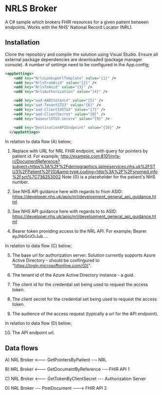# NRLS Broker
A C# sample which brokers FHIR resources for a given patient between endpoints. Works with the NHS' National Record Locator (NRL). 

## Installation
Clone the repository and compile the solution using Visual Studio. Ensure all external package dependencies are downloaded (package manager console). A number of settings need to be configured in the App.config;

```xml
<appSettings>
    <add key="NrlsLookupUrlTemplate" value="{1}" />
    <add key="NrlsFromAsid" value="{2}" />
    <add key="NrlsToAsid" value="{3}" />
    <add key="NrlsAuthorization" value="{4}" />

    <add key="aad-AADInstance" value="{5}" />
    <add key="aad-TenantSTU3" value="{6}" />
    <add key="aad-ClientIdSTU3" value="{7}" />
    <add key="aad-ClientSecret" value="{8}" />
    <add key="baseurlSTU3-secure" value="{9}" />
    
    <add key="DestinationAPIEndpoint" value="{10}" />
  </appSettings>
```

In relation to data flow (A) below;

1) Replace with URL for NRL FHIR endpoint, with query for pointers by patient id. For example;
http://example.com:8101/nrls-ri/DocumentReference?subject=https%3A%2F%2Fdemographics.spineservices.nhs.uk%2FSTU3%2FPatient%2F{0}&amp;type.coding=http%3A%2F%2Fsnomed.info%2Fsct%7C736253002
Note {0} is a placeholder for the patient's NHS number.

2) See NHS API guidance here with regards to from ASID: https://developer.nhs.uk/apis/nrl/development_general_api_guidance.html

3) See NHS API guidance here with regards to to ASID: https://developer.nhs.uk/apis/nrl/development_general_api_guidance.html

4) Bearer token providing access to the NRL API. For example;
Bearer eyJhbGciOiJub....

In relation to data flow (C) below;

5) The base url for authorization server. Solution currently supports Azure Active Directory - should be confingured to "https://login.microsoftonline.com/{0}".

6) The tenant id of the Azure Active Directory instance - a guid.

7) The client id for the credential set being used to request the access token.

8) The client secret for the credential set being used to request the access token.

9) The audience of the access request (typically a url for the API endpoint).

In relation to data flow (D) below;

10) The API endpoint url.

## Data flows
A) NRL Broker <--- GetPointersByPatient   --- NRL

B) NRL Broker <--- GetDocumentByReference --- FHIR API 1

C) NRL Broker <--- GetTokenByClientSecret --- Authorization Server

D) NRL Broker  --- PostDocument          ---> FHIR API 2


